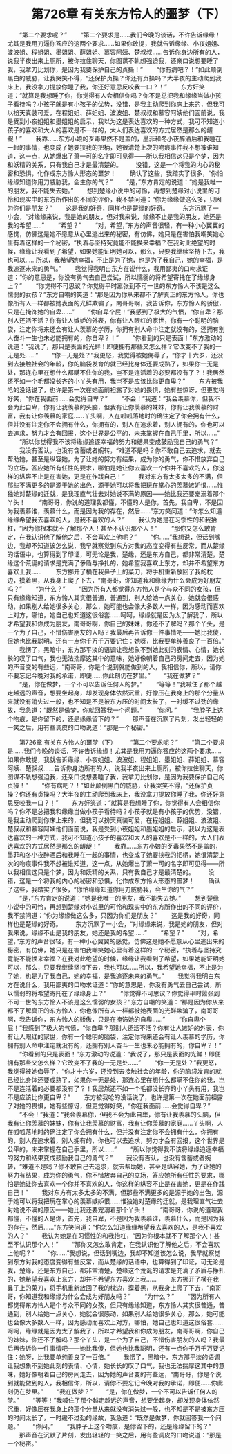 # 　　第726章 有关东方怜人的噩梦（下）
　　“第二个要求呢？”
　　“第二个要求是……我们今晚的谈话，不许告诉缘缘！尤其是我用刀逼你答应的这两个要求……如果你敢提，我就告诉缘缘、小夜姐姐、波波姐、程姐姐、墨姐姐、薛姐姐、慕容阿姨、楚叔叔……告诉你身边所有的人，说我半夜出来上厕所，被你拉住聊天，你图谋不轨想强迫我，还亲口说想要睡了我，我拿刀比划你，是因为我要保护自己的贞操！”
　　“你有病吧？！”如此颠倒黑白的威胁，让我哭笑不得，“还保护贞操？你还有贞操吗？大半夜的主动爬到我床上，我没拿刀提放你睡了我，你还好意思反咬我一口？！”
　　东方奸笑道：“就算是我想睡了你，你觉得有人会相信你吗？你不是总把我和缘缘当做小孩子看待吗？小孩子就是有小孩子的优势，没错，是我主动爬到你床上来的，但我可以扮天真装可爱，在程姐姐、薛姐姐、波波姐、楚叔叔和慕容阿姨他们面前说，我是受到小夜姐姐和墨姐姐的启示，我以为这是表达喜欢的一种方式，我可不知道小孩子的喜欢和大人的喜欢是不一样的，大人们表达喜欢的方式居然是那么的龌龊！”
　　我靠……东方小娘的歹毒果然不是盖的，墨菲和冬小夜醉酒后和我睡在一起的事情，也变成了她要挟我的把柄，她很清楚上次的吻痕事件我不想被谁知道，这一点，从她爆出了萧一可的名字即可见得——所以我相信这只是个梦，因为和妖精的关系，只有我自己才是最清楚的。
　　没错，这是一个将我的内心的秘密和恐惧，化作成东方怜人形态的噩梦！
　　确认了这些，我踏实了很多，“你怕缘缘知道你用刀威胁我，会生你的气？”
　　“是，”东方肯定的说道：“她是我唯一的朋友，我不能失去她。”
　　想到楚缘小说中的可怜，再想到楚缘对小说里的可怜和现实中的东方所作出的不同的评价，我不禁问道：“你为缘缘做这么多，只因为你们是朋友？”
　　这是我的好奇，同样也是楚缘的好奇。
　　东方沉默了一小会，“对缘缘来说，我是她的朋友，但对我来说，缘缘不止是我的朋友，她还是我的希望……”
　　“希望？”
　　“对，希望，”东方的声音很轻，有一种小心翼翼的感觉，仿佛这是她不愿意从心里逃出来的秘密，有仿佛，她只是在害怕我嘲笑她心里有着这样的一个秘密，“执着与坚持究竟能不能换来幸福？在我对此绝望的时候，缘缘让我看到了希望，如果她能证明她可以，那么，只要我继续坚持下去，我也可以……所以，我希望她幸福，不止是为了她，也是为了我自己，她的幸福，是我追逐未来的勇气。”
　　我觉得我明白东方在说什么，我用鄙夷的口吻求证道：“你的意思是，你没有勇气去自己尝试，所以懦弱的将希望寄托在了缘缘身上？”
　　“你觉得不可思议？你觉得平时嚣张到不可一世的东方怜人不该是这么懦弱的女孩？”东方自嘲的笑道：“那是因为你从来都不了解真正的东方怜人，你也像所有人一样都被她表面的光鲜欺骗了，南哥哥啊，我告诉你，东方怜人的骄傲，只是在掩饰她的自卑……”
　　“你自卑个屁！”我感到了极大的气愤，“你自卑？那别人还活不活？你有让人嫉妒的外表，你有让人眼红的家世，你有一个聪明的脑袋，注定你将来还会有让人羡慕的学历，你拥有别人命中注定就没有的，还拥有别人奋斗一生也未必能拥有的，你自卑？！”
　　“你看到的只是表面！”东方激动的说道：“我说了，那只是表面的光鲜！即便拥有那些又怎么样？它改变不了我的一无是处……”
　　“你一无是处？”我更怒，我觉得被她侮辱了，“你才十六岁，还没到去接触社会的年龄，你的脑袋发育的就已经比身体还要成熟了，如果你一无是处，那连心里在想什么都瞒不住你的我，岂不是连活着的必要都没有了？！我居然还不如一个毛都没长齐的小丫头有用，我岂不是应该比你更自卑？”
　　东方被我呛的没话说了，也许是第一次在她面前袒露了对她的畏惧，她有些惊讶，但更觉得好笑，“你在我面前……会觉得自卑？”
　　“不会！”我道：“我会羡慕你，但我不会为此自卑，你有让我羡慕的头脑，但我有让你羡慕的妹妹，你有让我羡慕的财富，我有让你羡慕的家庭……丫头啊，人在呱呱落地时的确注定了你会拥有什么，但并没有注定你不会拥有什么，你拥有的，别人在追求着，别人拥有的，你也可以去追求，努力才会有回报，这个世界是公平的，未来掌握在自己手里，所以……”
　　“所以你觉得我不该将缘缘追逐幸福的努力和结果变成鼓励我自己的勇气？”
　　我没有否认，也没有含蓄或者婉转，“难道不是吗？你不敢自己去追求，就去帮助她，甚至是纵容她，为了让她的努力有结果，成为你的勇气，你不惜放弃自己的立场，答应她所有任性的要求，哪怕是她让你去喜欢一个你并不喜欢的人，你这样的纵容不止是在害她，更是在作践自己！”
　　我对东方有太多太多的不满，但那些不满更多的是源于她的出色，源于她可以将我把玩在掌心的羡慕嫉妒恨……惟独她对楚缘的迁就，是我理直气壮去对她说不满的原因——她比我还要宠溺着那个丫头！
　　“南哥哥，你说的道理我都懂，不懂的人是你，首先，我自卑，不是因为我羡慕谁，羡慕什么，而是因为我的存在，然后……”东方笑问道：“你怎么知道缘缘希望我去喜欢的人，是我不喜欢的人？”
　　我认为她是在习惯性的和我抬杠，“因为你根本就不了解那个人！甚至不认识那个人！”
　　“那你又怎么敢肯定，在我认识他了解他之后，不会喜欢上他呢？”
　　“你……”我想说，但话到嘴边，我却不知道该怎么说，我早就察觉到东方对我的态度变得有些反常，而从楚缘的话语中，也算得到了印证，可无论是我，楚缘，还是东方自己，都非常清楚，楚缘这个荒诞的请求是充满了矛盾与挣扎的，她希望我喜欢上东方，却并不希望东方喜欢上我……
　　东方挪开了横在我鼻子上的菜刀，将手机重新放回了我的枕边，摸着黑，从我身上爬了下去，“南哥哥，你知道我和缘缘为什么会成为好朋友吗？”
　　“为什么？”
　　“因为所有人都觉得东方怜人是个与众不同的女孩，但只有缘缘知道，东方怜人其实很普通，普通到，别人给她一点关心，她就会很感动，如果别人给她很多关心，那么，她可能也会像大多数人一样，因为感动而喜欢上对方，哪怕，她自己也知道这很俗套……呵呵，缘缘就是因为太了解我了，所以才希望我和你成为朋友，南哥哥啊，你自己的妹妹，你还不了解吗？那个丫头，是一个为了自己，不惜伤害朋友的人吗？我最后再告诉你一件事情吧——她比我傻，但她也比我聪明，还有一点你千万千万要记住：她呀，比我要单纯善良了一百倍。”
　　我愣了，黑暗中，东方那平淡的语调让我想象不到她此刻的表情、心情，她长长的叹了口气，我也无法揣摩这其中的意味，她好像朝着自己的房间走去，因为她的声音变的有些远，“南哥哥，你是个说到就能做到的人，我相信你，所以，请你不要忘记今晚对我的承诺，即便……你此刻仍在梦里。”
　　“我在做梦？”
　　“是，你在做梦，一个不可以告诉任何人的梦。”
　　“等等！”我喊住了那个越走越远的声音，想要坐起身，却发现身体依然沉重，好像压在我身上的那个分量从来就没有消失过一般，也不知是不是被东方压的时间太长了，一时缓不过劲的缘故，我急道：“既然是做梦，你就回答我一个问题。”
　　“你问。”
　　“我脖子上这个吻痕，是你留下的，还是缘缘留下的？”
　　那声音在沉默了片刻，发出轻轻的一笑之后，用有些调皮的口吻说道：“那是一个秘密。”

　　第726章 有关东方怜人的噩梦（下）
　　“第二个要求呢？”
　　“第二个要求是……我们今晚的谈话，不许告诉缘缘！尤其是我用刀逼你答应的这两个要求……如果你敢提，我就告诉缘缘、小夜姐姐、波波姐、程姐姐、墨姐姐、薛姐姐、慕容阿姨、楚叔叔……告诉你身边所有的人，说我半夜出来上厕所，被你拉住聊天，你图谋不轨想强迫我，还亲口说想要睡了我，我拿刀比划你，是因为我要保护自己的贞操！”
　　“你有病吧？！”如此颠倒黑白的威胁，让我哭笑不得，“还保护贞操？你还有贞操吗？大半夜的主动爬到我床上，我没拿刀提放你睡了我，你还好意思反咬我一口？！”
　　东方奸笑道：“就算是我想睡了你，你觉得有人会相信你吗？你不是总把我和缘缘当做小孩子看待吗？小孩子就是有小孩子的优势，没错，是我主动爬到你床上来的，但我可以扮天真装可爱，在程姐姐、薛姐姐、波波姐、楚叔叔和慕容阿姨他们面前说，我是受到小夜姐姐和墨姐姐的启示，我以为这是表达喜欢的一种方式，我可不知道小孩子的喜欢和大人的喜欢是不一样的，大人们表达喜欢的方式居然是那么的龌龊！”
　　我靠……东方小娘的歹毒果然不是盖的，墨菲和冬小夜醉酒后和我睡在一起的事情，也变成了她要挟我的把柄，她很清楚上次的吻痕事件我不想被谁知道，这一点，从她爆出了萧一可的名字即可见得——所以我相信这只是个梦，因为和妖精的关系，只有我自己才是最清楚的。
　　没错，这是一个将我的内心的秘密和恐惧，化作成东方怜人形态的噩梦！
　　确认了这些，我踏实了很多，“你怕缘缘知道你用刀威胁我，会生你的气？”
　　“是，”东方肯定的说道：“她是我唯一的朋友，我不能失去她。”
　　想到楚缘小说中的可怜，再想到楚缘对小说里的可怜和现实中的东方所作出的不同的评价，我不禁问道：“你为缘缘做这么多，只因为你们是朋友？”
　　这是我的好奇，同样也是楚缘的好奇。
　　东方沉默了一小会，“对缘缘来说，我是她的朋友，但对我来说，缘缘不止是我的朋友，她还是我的希望……”
　　“希望？”
　　“对，希望，”东方的声音很轻，有一种小心翼翼的感觉，仿佛这是她不愿意从心里逃出来的秘密，有仿佛，她只是在害怕我嘲笑她心里有着这样的一个秘密，“执着与坚持究竟能不能换来幸福？在我对此绝望的时候，缘缘让我看到了希望，如果她能证明她可以，那么，只要我继续坚持下去，我也可以……所以，我希望她幸福，不止是为了她，也是为了我自己，她的幸福，是我追逐未来的勇气。”
　　我觉得我明白东方在说什么，我用鄙夷的口吻求证道：“你的意思是，你没有勇气去自己尝试，所以懦弱的将希望寄托在了缘缘身上？”
　　“你觉得不可思议？你觉得平时嚣张到不可一世的东方怜人不该是这么懦弱的女孩？”东方自嘲的笑道：“那是因为你从来都不了解真正的东方怜人，你也像所有人一样都被她表面的光鲜欺骗了，南哥哥啊，我告诉你，东方怜人的骄傲，只是在掩饰她的自卑……”
　　“你自卑个屁！”我感到了极大的气愤，“你自卑？那别人还活不活？你有让人嫉妒的外表，你有让人眼红的家世，你有一个聪明的脑袋，注定你将来还会有让人羡慕的学历，你拥有别人命中注定就没有的，还拥有别人奋斗一生也未必能拥有的，你自卑？！”
　　“你看到的只是表面！”东方激动的说道：“我说了，那只是表面的光鲜！即便拥有那些又怎么样？它改变不了我的一无是处……”
　　“你一无是处？”我更怒，我觉得被她侮辱了，“你才十六岁，还没到去接触社会的年龄，你的脑袋发育的就已经比身体还要成熟了，如果你一无是处，那连心里在想什么都瞒不住你的我，岂不是连活着的必要都没有了？！我居然还不如一个毛都没长齐的小丫头有用，我岂不是应该比你更自卑？”
　　东方被我呛的没话说了，也许是第一次在她面前袒露了对她的畏惧，她有些惊讶，但更觉得好笑，“你在我面前……会觉得自卑？”
　　“不会！”我道：“我会羡慕你，但我不会为此自卑，你有让我羡慕的头脑，但我有让你羡慕的妹妹，你有让我羡慕的财富，我有让你羡慕的家庭……丫头啊，人在呱呱落地时的确注定了你会拥有什么，但并没有注定你不会拥有什么，你拥有的，别人在追求着，别人拥有的，你也可以去追求，努力才会有回报，这个世界是公平的，未来掌握在自己手里，所以……”
　　“所以你觉得我不该将缘缘追逐幸福的努力和结果变成鼓励我自己的勇气？”
　　我没有否认，也没有含蓄或者婉转，“难道不是吗？你不敢自己去追求，就去帮助她，甚至是纵容她，为了让她的努力有结果，成为你的勇气，你不惜放弃自己的立场，答应她所有任性的要求，哪怕是她让你去喜欢一个你并不喜欢的人，你这样的纵容不止是在害她，更是在作践自己！”
　　我对东方有太多太多的不满，但那些不满更多的是源于她的出色，源于她可以将我把玩在掌心的羡慕嫉妒恨……惟独她对楚缘的迁就，是我理直气壮去对她说不满的原因——她比我还要宠溺着那个丫头！
　　“南哥哥，你说的道理我都懂，不懂的人是你，首先，我自卑，不是因为我羡慕谁，羡慕什么，而是因为我的存在，然后……”东方笑问道：“你怎么知道缘缘希望我去喜欢的人，是我不喜欢的人？”
　　我认为她是在习惯性的和我抬杠，“因为你根本就不了解那个人！甚至不认识那个人！”
　　“那你又怎么敢肯定，在我认识他了解他之后，不会喜欢上他呢？”
　　“你……”我想说，但话到嘴边，我却不知道该怎么说，我早就察觉到东方对我的态度变得有些反常，而从楚缘的话语中，也算得到了印证，可无论是我，楚缘，还是东方自己，都非常清楚，楚缘这个荒诞的请求是充满了矛盾与挣扎的，她希望我喜欢上东方，却并不希望东方喜欢上我……
　　东方挪开了横在我鼻子上的菜刀，将手机重新放回了我的枕边，摸着黑，从我身上爬了下去，“南哥哥，你知道我和缘缘为什么会成为好朋友吗？”
　　“为什么？”
　　“因为所有人都觉得东方怜人是个与众不同的女孩，但只有缘缘知道，东方怜人其实很普通，普通到，别人给她一点关心，她就会很感动，如果别人给她很多关心，那么，她可能也会像大多数人一样，因为感动而喜欢上对方，哪怕，她自己也知道这很俗套……呵呵，缘缘就是因为太了解我了，所以才希望我和你成为朋友，南哥哥啊，你自己的妹妹，你还不了解吗？那个丫头，是一个为了自己，不惜伤害朋友的人吗？我最后再告诉你一件事情吧——她比我傻，但她也比我聪明，还有一点你千万千万要记住：她呀，比我要单纯善良了一百倍。”
　　我愣了，黑暗中，东方那平淡的语调让我想象不到她此刻的表情、心情，她长长的叹了口气，我也无法揣摩这其中的意味，她好像朝着自己的房间走去，因为她的声音变的有些远，“南哥哥，你是个说到就能做到的人，我相信你，所以，请你不要忘记今晚对我的承诺，即便……你此刻仍在梦里。”
　　“我在做梦？”
　　“是，你在做梦，一个不可以告诉任何人的梦。”
　　“等等！”我喊住了那个越走越远的声音，想要坐起身，却发现身体依然沉重，好像压在我身上的那个分量从来就没有消失过一般，也不知是不是被东方压的时间太长了，一时缓不过劲的缘故，我急道：“既然是做梦，你就回答我一个问题。”
　　“你问。”
　　“我脖子上这个吻痕，是你留下的，还是缘缘留下的？”
　　那声音在沉默了片刻，发出轻轻的一笑之后，用有些调皮的口吻说道：“那是一个秘密。”

